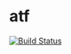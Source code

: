 # atf
[![Build Status](https://travis-ci.org/koellsch/atf.svg)](https://travis-ci.org/koellsch/atf)
